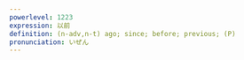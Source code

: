 ```yaml
---
powerlevel: 1223
expression: 以前
definition: (n-adv,n-t) ago; since; before; previous; (P)
pronunciation: いぜん
---
```

